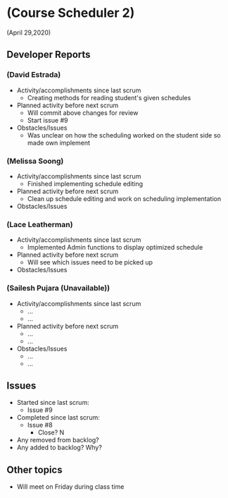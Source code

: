 #   (Course Scheduler 2)

(April 29,2020)

##  Developer Reports

###  (David Estrada)

-   Activity/accomplishments since last scrum
    -   Creating methods for reading student's given schedules
-   Planned activity before next scrum
    -   Will commit above changes for review
    -   Start issue #9
-   Obstacles/Issues
    -   Was unclear on how the scheduling worked on the student side so made own implement

###  (Melissa Soong)

-   Activity/accomplishments since last scrum
    -   Finished implementing schedule editing
-   Planned activity before next scrum
    -   Clean up schedule editing and work on scheduling implementation
-   Obstacles/Issues

###  (Lace Leatherman)

-   Activity/accomplishments since last scrum
    -   Implemented Admin functions to display optimized schedule
-   Planned activity before next scrum
    -   Will see which issues need to be picked up
-   Obstacles/Issues

###  (Sailesh Pujara (Unavailable))

-   Activity/accomplishments since last scrum
    -   ...
    -   ...
-   Planned activity before next scrum
    -   ...
    -   ...
-   Obstacles/Issues
    -   ...
    -   ...

##  Issues

-   Started since last scrum:
    -   Issue #9
-   Completed since last scrum:
    -   Issue #8
        -   Close? N
-   Any removed from backlog?
-   Any added to backlog? Why?

##  Other topics

- Will meet on Friday during class time
